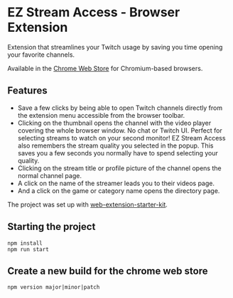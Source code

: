 # EZ Stream Access - Browser Extension

Extension that streamlines your Twitch usage by saving you time opening your favorite channels.

Available in the [Chrome Web Store](https://chromewebstore.google.com/detail/ez-stream-access/jjnclaliegbplphbgdcjmcepdmjhpokm) for Chromium-based browsers.

## Features

-   Save a few clicks by being able to open Twitch channels directly from the extension menu accessible from the browser toolbar.
-   Clicking on the thumbnail opens the channel with the video player covering the whole browser window. No chat or Twitch UI. Perfect for selecting streams to watch on your second monitor! EZ Stream Access also remembers the stream quality you selected in the popup. This saves you a few seconds you normally have to spend selecting your quality.
-   Clicking on the stream title or profile picture of the channel opens the normal channel page.
-   A click on the name of the streamer leads you to their videos page.
-   And a click on the game or category name opens the directory page.

The project was set up with [web-extension-starter-kit](https://github.com/stateful/web-extension-starter-kit).

## Starting the project

```
npm install
npm run start
```

## Create a new build for the chrome web store

```
npm version major|minor|patch
```
